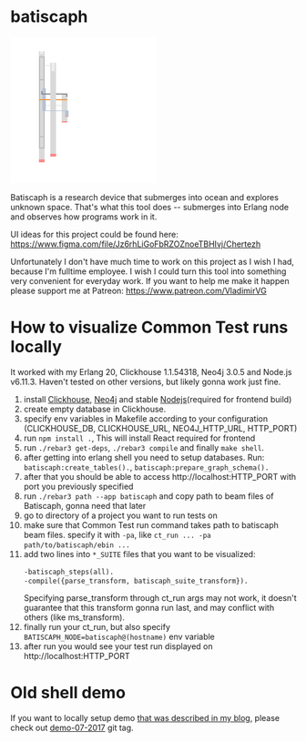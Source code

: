 # batiscaph

![batiscaph display example](https://github.com/vladimir-vg/batiscaph/raw/demo-01-2018/open_port_and_change_owner.gif)

Batiscaph is a research device that submerges into ocean and explores unknown space.
That's what this tool does -- submerges into Erlang node and observes how programs work in it.

UI ideas for this project could be found here: https://www.figma.com/file/Jz6rhLiGoFbRZOZnoeTBHIvj/Chertezh

Unfortunately I don't have much time to work on this project as I wish I had, because I'm fulltime employee.
I wish I could turn this tool into something very convenient for everyday work.
If you want to help me make it happen please support me at Patreon: https://www.patreon.com/VladimirVG

# How to visualize Common Test runs locally

It worked with my Erlang 20, Clickhouse 1.1.54318, Neo4j 3.0.5 and Node.js v6.11.3.
Haven't tested on other versions, but likely gonna work just fine.

 1. install [Clickhouse](https://clickhouse.yandex/), [Neo4j](https://neo4j.com/) and stable [Nodejs](https://nodejs.org/en/)(required for frontend build)
 2. create empty database in Clickhouse.
 3. specify env variables in Makefile according to your configuration (CLICKHOUSE_DB, CLICKHOUSE_URL, NEO4J_HTTP_URL, HTTP_PORT)
 4. run `npm install .`, This will install React required for frontend
 5. run `./rebar3 get-deps`, `./rebar3 compile` and finally `make shell`.
 6. after getting into erlang shell you need to setup databases.
    Run: `batiscaph:create_tables().`, `batiscaph:prepare_graph_schema().`
 7. after that you should be able to access http://localhost:HTTP_PORT with port you previously specified
 8. run `./rebar3 path --app batiscaph` and copy path to beam files of Batiscaph, gonna need that later
 9. go to directory of a project you want to run tests on
 10. make sure that Common Test run command takes path to batiscaph beam files.
     specify it with `-pa`, like `ct_run ... -pa path/to/batiscaph/ebin ...`
 11. add two lines into `*_SUITE` files that you want to be visualized:
     ```
     -batiscaph_steps(all).
     -compile({parse_transform, batiscaph_suite_transform}).
     ```
     Specifying parse_transform through ct_run args may not work,
     it doesn't guarantee that this transform gonna run last,
     and may conflict with others (like ms_transform).
  12. finally run your ct_run, but also specify `BATISCAPH_NODE=batiscaph@(hostname)` env variable
  13. after run you would see your test run displayed on http://localhost:HTTP_PORT

# Old shell demo

If you want to locally setup demo [that was described in my blog](http://vladimir-vg.me/erlang-shell-visualization-demo/), please check out [demo-07-2017](https://github.com/vladimir-vg/batiscaph/tree/demo-07-2017) git tag.